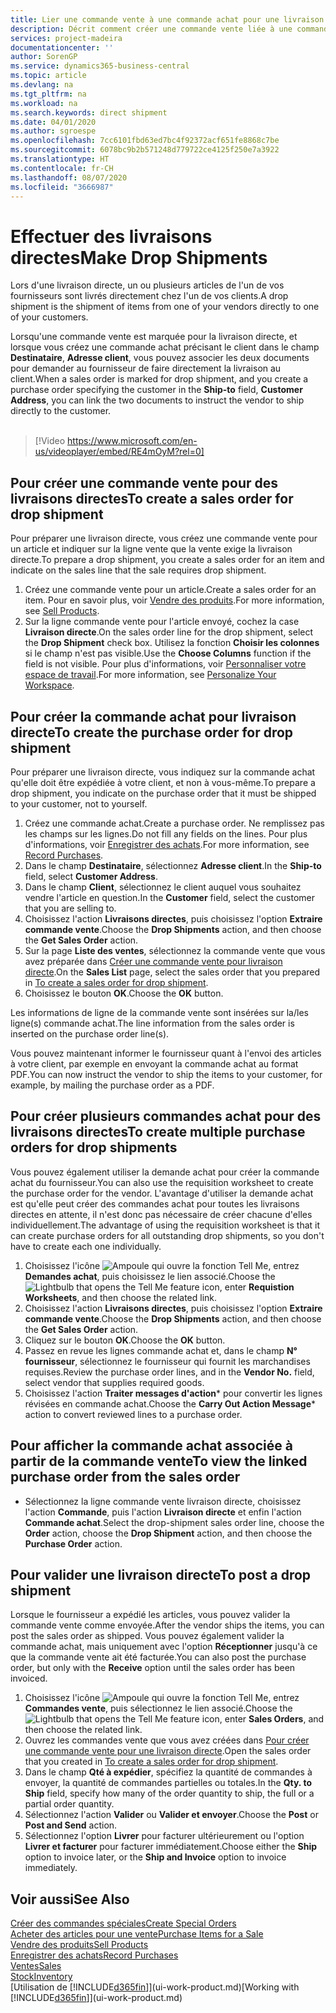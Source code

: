 ```yaml
---
title: Lier une commande vente à une commande achat pour une livraison directe | Microsoft Docs
description: Décrit comment créer une commande vente liée à une commande achat pour permettre la livraison directe du fournisseur au client.
services: project-madeira
documentationcenter: ''
author: SorenGP
ms.service: dynamics365-business-central
ms.topic: article
ms.devlang: na
ms.tgt_pltfrm: na
ms.workload: na
ms.search.keywords: direct shipment
ms.date: 04/01/2020
ms.author: sgroespe
ms.openlocfilehash: 7cc6101fbd63ed7bc4f92372acf651fe8868c7be
ms.sourcegitcommit: 6078bc9b2b571248d779722ce4125f250e7a3922
ms.translationtype: HT
ms.contentlocale: fr-CH
ms.lasthandoff: 08/07/2020
ms.locfileid: "3666987"
---
```

# <a name="make-drop-shipments"></a><span data-ttu-id="581f3-103">Effectuer des livraisons directes</span><span class="sxs-lookup"><span data-stu-id="581f3-103">Make Drop Shipments</span></span>
<span data-ttu-id="581f3-104">Lors d'une livraison directe, un ou plusieurs articles de l'un de vos fournisseurs sont livrés directement chez l'un de vos clients.</span><span class="sxs-lookup"><span data-stu-id="581f3-104">A drop shipment is the shipment of items from one of your vendors directly to one of your customers.</span></span>

<span data-ttu-id="581f3-105">Lorsqu'une commande vente est marquée pour la livraison directe, et lorsque vous créez une commande achat précisant le client dans le champ **Destinataire**, **Adresse client**, vous pouvez associer les deux documents pour demander au fournisseur de faire directement la livraison au client.</span><span class="sxs-lookup"><span data-stu-id="581f3-105">When a sales order is marked for drop shipment, and you create a purchase order specifying the customer in the **Ship-to** field, **Customer Address**, you can link the two documents to instruct the vendor to ship directly to the customer.</span></span>
<br><br>  
  
> [!Video https://www.microsoft.com/en-us/videoplayer/embed/RE4mOyM?rel=0]

## <a name="to-create-a-sales-order-for-drop-shipment"></a><span data-ttu-id="581f3-106">Pour créer une commande vente pour des livraisons directes</span><span class="sxs-lookup"><span data-stu-id="581f3-106">To create a sales order for drop shipment</span></span>
<span data-ttu-id="581f3-107">Pour préparer une livraison directe, vous créez une commande vente pour un article et indiquer sur la ligne vente que la vente exige la livraison directe.</span><span class="sxs-lookup"><span data-stu-id="581f3-107">To prepare a drop shipment, you create a sales order for an item and indicate on the sales line that the sale requires drop shipment.</span></span>

1. <span data-ttu-id="581f3-108">Créez une commande vente pour un article.</span><span class="sxs-lookup"><span data-stu-id="581f3-108">Create a sales order for an item.</span></span> <span data-ttu-id="581f3-109">Pour en savoir plus, voir [Vendre des produits](sales-how-sell-products.md).</span><span class="sxs-lookup"><span data-stu-id="581f3-109">For more information, see [Sell Products](sales-how-sell-products.md).</span></span>
2. <span data-ttu-id="581f3-110">Sur la ligne commande vente pour l'article envoyé, cochez la case **Livraison directe**.</span><span class="sxs-lookup"><span data-stu-id="581f3-110">On the sales order line for the drop shipment, select the **Drop Shipment** check box.</span></span> <span data-ttu-id="581f3-111">Utilisez la fonction **Choisir les colonnes** si le champ n'est pas visible.</span><span class="sxs-lookup"><span data-stu-id="581f3-111">Use the **Choose Columns** function if the field is not visible.</span></span> <span data-ttu-id="581f3-112">Pour plus d'informations, voir [Personnaliser votre espace de travail](ui-personalization-user.md).</span><span class="sxs-lookup"><span data-stu-id="581f3-112">For more information, see [Personalize Your Workspace](ui-personalization-user.md).</span></span>

## <a name="to-create-the-purchase-order-for-drop-shipment"></a><span data-ttu-id="581f3-113">Pour créer la commande achat pour livraison directe</span><span class="sxs-lookup"><span data-stu-id="581f3-113">To create the purchase order for drop shipment</span></span>
<span data-ttu-id="581f3-114">Pour préparer une livraison directe, vous indiquez sur la commande achat qu'elle doit être expédiée à votre client, et non à vous-même.</span><span class="sxs-lookup"><span data-stu-id="581f3-114">To prepare a drop shipment, you indicate on the purchase order that it must be shipped to your customer, not to yourself.</span></span>

1. <span data-ttu-id="581f3-115">Créez une commande achat.</span><span class="sxs-lookup"><span data-stu-id="581f3-115">Create a purchase order.</span></span> <span data-ttu-id="581f3-116">Ne remplissez pas les champs sur les lignes.</span><span class="sxs-lookup"><span data-stu-id="581f3-116">Do not fill any fields on the lines.</span></span> <span data-ttu-id="581f3-117">Pour plus d'informations, voir [Enregistrer des achats](purchasing-how-record-purchases.md).</span><span class="sxs-lookup"><span data-stu-id="581f3-117">For more information, see [Record Purchases](purchasing-how-record-purchases.md).</span></span>
2. <span data-ttu-id="581f3-118">Dans le champ **Destinataire**, sélectionnez **Adresse client**.</span><span class="sxs-lookup"><span data-stu-id="581f3-118">In the **Ship-to** field, select **Customer Address**.</span></span>
3. <span data-ttu-id="581f3-119">Dans le champ **Client**, sélectionnez le client auquel vous souhaitez vendre l'article en question.</span><span class="sxs-lookup"><span data-stu-id="581f3-119">In the **Customer** field, select the customer that you are selling to.</span></span>
3. <span data-ttu-id="581f3-120">Choisissez l'action **Livraisons directes**, puis choisissez l'option **Extraire commande vente**.</span><span class="sxs-lookup"><span data-stu-id="581f3-120">Choose the **Drop Shipments** action, and then choose the **Get Sales Order** action.</span></span>
4. <span data-ttu-id="581f3-121">Sur la page **Liste des ventes**, sélectionnez la commande vente que vous avez préparée dans [Créer une commande vente pour livraison directe](sales-how-drop-shipment.md#to-create-a-sales-order-for-drop-shipment).</span><span class="sxs-lookup"><span data-stu-id="581f3-121">On the **Sales List** page, select the sales order that you prepared in [To create a sales order for drop shipment](sales-how-drop-shipment.md#to-create-a-sales-order-for-drop-shipment).</span></span>
5. <span data-ttu-id="581f3-122">Choisissez le bouton **OK**.</span><span class="sxs-lookup"><span data-stu-id="581f3-122">Choose the **OK** button.</span></span>

<span data-ttu-id="581f3-123">Les informations de ligne de la commande vente sont insérées sur la/les ligne(s) commande achat.</span><span class="sxs-lookup"><span data-stu-id="581f3-123">The line information from the sales order is inserted on the purchase order line(s).</span></span>

<span data-ttu-id="581f3-124">Vous pouvez maintenant informer le fournisseur quant à l'envoi des articles à votre client, par exemple en envoyant la commande achat au format PDF.</span><span class="sxs-lookup"><span data-stu-id="581f3-124">You can now instruct the vendor to ship the items to your customer, for example, by mailing the purchase order as a PDF.</span></span>     

## <a name="to-create-multiple-purchase-orders-for-drop-shipments"></a><span data-ttu-id="581f3-125">Pour créer plusieurs commandes achat pour des livraisons directes</span><span class="sxs-lookup"><span data-stu-id="581f3-125">To create multiple purchase orders for drop shipments</span></span>
<span data-ttu-id="581f3-126">Vous pouvez également utiliser la demande achat pour créer la commande achat du fournisseur.</span><span class="sxs-lookup"><span data-stu-id="581f3-126">You can also use the requisition worksheet to create the purchase order for the vendor.</span></span> <span data-ttu-id="581f3-127">L'avantage d'utiliser la demande achat est qu'elle peut créer des commandes achat pour toutes les livraisons directes en attente, il n'est donc pas nécessaire de créer chacune d'elles individuellement.</span><span class="sxs-lookup"><span data-stu-id="581f3-127">The advantage of using the requisition worksheet is that it can create purchase orders for all outstanding drop shipments, so you don't have to create each one individually.</span></span>

1. <span data-ttu-id="581f3-128">Choisissez l'icône ![Ampoule qui ouvre la fonction Tell Me](media/ui-search/search_small.png "Dites-moi ce que vous voulez faire"), entrez **Demandes achat**, puis choisissez le lien associé.</span><span class="sxs-lookup"><span data-stu-id="581f3-128">Choose the ![Lightbulb that opens the Tell Me feature](media/ui-search/search_small.png "Tell me what you want to do") icon, enter **Requistion Worksheets**, and then choose the related link.</span></span>
2. <span data-ttu-id="581f3-129">Choisissez l'action **Livraisons directes**, puis choisissez l'option **Extraire commande vente**.</span><span class="sxs-lookup"><span data-stu-id="581f3-129">Choose the **Drop Shipments** action, and then choose the **Get Sales Order** action.</span></span>
3. <span data-ttu-id="581f3-130">Cliquez sur le bouton **OK**.</span><span class="sxs-lookup"><span data-stu-id="581f3-130">Choose the **OK** button.</span></span>
4. <span data-ttu-id="581f3-131">Passez en revue les lignes commande achat et, dans le champ **N° fournisseur**, sélectionnez le fournisseur qui fournit les marchandises requises.</span><span class="sxs-lookup"><span data-stu-id="581f3-131">Review the purchase order lines, and in the **Vendor No.** field, select vendor that supplies required goods.</span></span> 
5. <span data-ttu-id="581f3-132">Choisissez l'action **Traiter messages d'action**\* pour convertir les lignes révisées en commande achat.</span><span class="sxs-lookup"><span data-stu-id="581f3-132">Choose the **Carry Out Action Message**\* action to convert reviewed lines to a purchase order.</span></span>

## <a name="to-view-the-linked-purchase-order-from-the-sales-order"></a><span data-ttu-id="581f3-133">Pour afficher la commande achat associée à partir de la commande vente</span><span class="sxs-lookup"><span data-stu-id="581f3-133">To view the linked purchase order from the sales order</span></span>
* <span data-ttu-id="581f3-134">Sélectionnez la ligne commande vente livraison directe, choisissez l'action **Commande**, puis l'action **Livraison directe** et enfin l'action **Commande achat**.</span><span class="sxs-lookup"><span data-stu-id="581f3-134">Select the drop-shipment sales order line, choose the **Order** action, choose the **Drop Shipment** action, and then choose the **Purchase Order** action.</span></span>

## <a name="to-post-a-drop-shipment"></a><span data-ttu-id="581f3-135">Pour valider une livraison directe</span><span class="sxs-lookup"><span data-stu-id="581f3-135">To post a drop shipment</span></span>
<span data-ttu-id="581f3-136">Lorsque le fournisseur a expédié les articles, vous pouvez valider la commande vente comme envoyée.</span><span class="sxs-lookup"><span data-stu-id="581f3-136">After the vendor ships the items, you can post the sales order as shipped.</span></span> <span data-ttu-id="581f3-137">Vous pouvez également valider la commande achat, mais uniquement avec l'option **Réceptionner** jusqu'à ce que la commande vente ait été facturée.</span><span class="sxs-lookup"><span data-stu-id="581f3-137">You can also post the purchase order, but only with the **Receive** option until the sales order has been invoiced.</span></span>

1. <span data-ttu-id="581f3-138">Choisissez l'icône ![Ampoule qui ouvre la fonction Tell Me](media/ui-search/search_small.png "Dites-moi ce que vous voulez faire"), entrez **Commandes vente**, puis sélectionnez le lien associé.</span><span class="sxs-lookup"><span data-stu-id="581f3-138">Choose the ![Lightbulb that opens the Tell Me feature](media/ui-search/search_small.png "Tell me what you want to do") icon, enter **Sales Orders**, and then choose the related link.</span></span>
2. <span data-ttu-id="581f3-139">Ouvrez les commandes vente que vous avez créées dans [Pour créer une commande vente pour une livraison directe](sales-how-drop-shipment.md#to-create-a-sales-order-for-drop-shipment).</span><span class="sxs-lookup"><span data-stu-id="581f3-139">Open the sales order that you created in [To create a sales order for drop shipment]().</span></span>
3. <span data-ttu-id="581f3-140">Dans le champ **Qté à expédier**, spécifiez la quantité de commandes à envoyer, la quantité de commandes partielles ou totales.</span><span class="sxs-lookup"><span data-stu-id="581f3-140">In the **Qty. to Ship** field, specify how many of the order quantity to ship, the full or a partial order quantity.</span></span>
4. <span data-ttu-id="581f3-141">Sélectionnez l'action **Valider** ou **Valider et envoyer**.</span><span class="sxs-lookup"><span data-stu-id="581f3-141">Choose the **Post** or **Post and Send** action.</span></span>
5. <span data-ttu-id="581f3-142">Sélectionnez l'option **Livrer** pour facturer ultérieurement ou l'option **Livrer et facturer** pour facturer immédiatement.</span><span class="sxs-lookup"><span data-stu-id="581f3-142">Choose either the **Ship** option to invoice later, or the **Ship and Invoice** option to invoice immediately.</span></span>

## <a name="see-also"></a><span data-ttu-id="581f3-143">Voir aussi</span><span class="sxs-lookup"><span data-stu-id="581f3-143">See Also</span></span>
[<span data-ttu-id="581f3-144">Créer des commandes spéciales</span><span class="sxs-lookup"><span data-stu-id="581f3-144">Create Special Orders</span></span>](sales-how-to-create-special-orders.md)  
[<span data-ttu-id="581f3-145">Acheter des articles pour une vente</span><span class="sxs-lookup"><span data-stu-id="581f3-145">Purchase Items for a Sale</span></span>](purchasing-how-purchase-products-sale.md)  
[<span data-ttu-id="581f3-146">Vendre des produits</span><span class="sxs-lookup"><span data-stu-id="581f3-146">Sell Products</span></span>](sales-how-sell-products.md)  
[<span data-ttu-id="581f3-147">Enregistrer des achats</span><span class="sxs-lookup"><span data-stu-id="581f3-147">Record Purchases</span></span>](purchasing-how-record-purchases.md)  
[<span data-ttu-id="581f3-148">Ventes</span><span class="sxs-lookup"><span data-stu-id="581f3-148">Sales</span></span>](sales-manage-sales.md)  
[<span data-ttu-id="581f3-149">Stock</span><span class="sxs-lookup"><span data-stu-id="581f3-149">Inventory</span></span>](inventory-manage-inventory.md)  
<span data-ttu-id="581f3-150">[Utilisation de [!INCLUDE[d365fin](includes/d365fin_md.md)]](ui-work-product.md)</span><span class="sxs-lookup"><span data-stu-id="581f3-150">[Working with [!INCLUDE[d365fin](includes/d365fin_md.md)]](ui-work-product.md)</span></span>
